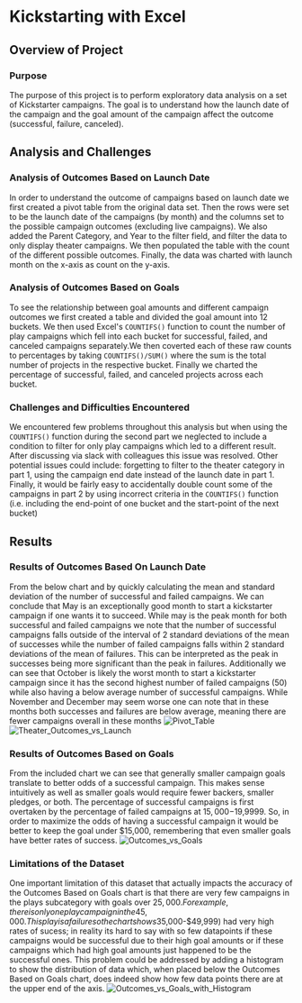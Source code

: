 
# Kickstarting with Excel

## Overview of Project

### Purpose
  The purpose of this project is to perform exploratory data analysis on a set of Kickstarter campaigns. The goal is to understand how the launch date of the campaign and the goal amount of the campaign affect the outcome (successful, failure, canceled).

## Analysis and Challenges

### Analysis of Outcomes Based on Launch Date
  In order to understand the outcome of campaigns based on launch date we first created a pivot table from the original data set. Then the rows were set to be the launch date of the campaigns (by month) and the columns set to the possible campaign outcomes (excluding live campaigns). We also added the Parent Category, and Year to the filter field, and filter the data to only display theater campaigns. We then populated the table with the count of the different possible outcomes. Finally, the data was charted with launch month on the x-axis as count on the y-axis.
  
### Analysis of Outcomes Based on Goals
  To see the relationship between goal amounts and different campaign outcomes we first created a table and divided the goal amount into 12 buckets. We then used Excel's `COUNTIFS()` function to count the number of play campaigns which fell into each bucket for successful, failed, and canceled campaigns separately.We then coverted each of these raw counts to percentages by taking `COUNTIFS()/SUM()` where the sum is the total number of projects in the respective bucket. Finally we charted the percentage of successful, failed, and canceled projects across each bucket.

### Challenges and Difficulties Encountered
  We encountered few problems throughout this analysis but when using the `COUNTIFS()` function during the second part we neglected to include a condition to filter for only play campaigns which led to a different result. After discussing via slack with colleagues this issue was resolved. Other potential issues could include: forgetting to filter to the theater category in part 1, using the campaign end date instead of the launch date in part 1. Finally, it would be fairly easy to accidentally double count some of the campaigns in part 2 by using incorrect criteria in the `COUNTIFS()` function (i.e. including the end-point of one bucket and the start-point of the next bucket)

## Results

### Results of Outcomes Based On Launch Date
From the below chart and by quickly calculating the mean and standard deviation of the number of successful and failed campaigns. We can conclude that May is an exceptionally good month to start a kickstarter campaign if one wants it to succeed. While may is the peak month for both successful and failed campaigns we note that the number of successful campaigns falls outside of the interval of 2 standard deviations of the mean of successes while the number of failed campaigns falls within 2 standard deviations of the mean of failures. This can be interpreted as the peak in successes being more significant than the peak in failures. Additionally we can see that October is likely the worst month to start a kickstarter campaign since it has the second highest number of failed campaigns (50) while also having a below average number of successful campaigns. While November and December may seem worse one can note that in these months both successes and failures are below average, meaning there are fewer campaigns overall in these months
![Pivot_Table](https://user-images.githubusercontent.com/60558885/110158234-1cc39900-7db7-11eb-980f-7600550064e3.png)
![Theater_Outcomes_vs_Launch](https://user-images.githubusercontent.com/60558885/110157608-61026980-7db6-11eb-91e6-02499b67db7a.png)
### Results of Outcomes Based on Goals
From the included chart we can see that generally smaller campaign goals translate to better odds of a successful campaign. This makes sense intuitively as well as smaller goals would require fewer backers, smaller pledges, or both. The percentage of successful campaigns is first overtaken by the percentage of failed campaigns at $15,000-$19,9999. So, in order to maximize the odds of having a successful campaign it would be better to keep the goal under $15,000, remembering that even smaller goals have better rates of success. 
![Outcomes_vs_Goals](https://user-images.githubusercontent.com/60558885/110157598-5ea00f80-7db6-11eb-832e-9a8e94907587.png)
### Limitations of the Dataset
One important limitation of this dataset that actually impacts the accuracy of the Outcomes Based on Goals chart is that there are very few campaigns in the plays subcategory with goals over $25,000. For example, there is only one play campaign in the 45,000. This play is a failure so the chart shows %100 failure rate for this bucket, however, if this one campaign had succeeded then we would have a %100 success rate which would almost make it seem as if some larger goals ($35,000-$49,999) had very high rates of sucess; in reality its hard to say with so few datapoints if these campaigns would be successful due to their high goal amounts or if these campaigns which had high goal amounts just happened to be the successful ones. This problem could be addressed by adding a histogram to show the distribution of data which, when placed below the Outcomes Based on Goals chart, does indeed show how few data points there are at the upper end of the axis.
![Outcomes_vs_Goals_with_Histogram](https://user-images.githubusercontent.com/60558885/110157464-32848e80-7db6-11eb-9643-acdf1766eb06.png)


